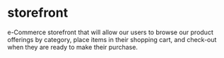 # storefront

e-Commerce storefront that will allow our users to browse our product offerings by category, place items in their shopping cart, and check-out when they are ready to make their purchase.
